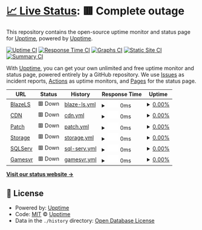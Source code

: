 # [📈 Live Status](https://status.blazels.xyz): <!--live status--> **🟥 Complete outage**

This repository contains the open-source uptime monitor and status page for [Upptime](https://upptime.js.org), powered by [Upptime](https://github.com/upptime/upptime).

[![Uptime CI](https://github.com/blazels/stats/workflows/Uptime%20CI/badge.svg)](https://github.com/blazels/stats/actions?query=workflow%3A%22Uptime+CI%22)
[![Response Time CI](https://github.com/blazels/stats/workflows/Response%20Time%20CI/badge.svg)](https://github.com/blazels/stats/actions?query=workflow%3A%22Response+Time+CI%22)
[![Graphs CI](https://github.com/blazels/stats/workflows/Graphs%20CI/badge.svg)](https://github.com/blazels/stats/actions?query=workflow%3A%22Graphs+CI%22)
[![Static Site CI](https://github.com/blazels/stats/workflows/Static%20Site%20CI/badge.svg)](https://github.com/blazels/stats/actions?query=workflow%3A%22Static+Site+CI%22)
[![Summary CI](https://github.com/blazels/stats/workflows/Summary%20CI/badge.svg)](https://github.com/blazels/stats/actions?query=workflow%3A%22Summary+CI%22)

With [Upptime](https://upptime.js.org), you can get your own unlimited and free uptime monitor and status page, powered entirely by a GitHub repository. We use [Issues](https://github.com/upptime/upptime/issues) as incident reports, [Actions](https://github.com/blazels/stats/actions) as uptime monitors, and [Pages](https://status.blazels.xyz) for the status page.

<!--start: status pages-->
<!-- This summary is generated by Upptime (https://github.com/upptime/upptime) -->
<!-- Do not edit this manually, your changes will be overwritten -->
<!-- prettier-ignore -->
| URL | Status | History | Response Time | Uptime |
| --- | ------ | ------- | ------------- | ------ |
| <img alt="" src="https://icons.duckduckgo.com/ip3/blazels.xyz.ico" height="13"> [BlazeLS](https://blazels.xyz) | 🟥 Down | [blaze-ls.yml](https://github.com/blazels/stats/commits/HEAD/history/blaze-ls.yml) | <details><summary><img alt="Response time graph" src="./graphs/blaze-ls/response-time-week.png" height="20"> 0ms</summary><br><a href="https://status.blazels.xyz/history/blaze-ls"><img alt="Response time 471" src="https://img.shields.io/endpoint?url=https%3A%2F%2Fraw.githubusercontent.com%2Fblazels%2Fstats%2FHEAD%2Fapi%2Fblaze-ls%2Fresponse-time.json"></a><br><a href="https://status.blazels.xyz/history/blaze-ls"><img alt="24-hour response time 0" src="https://img.shields.io/endpoint?url=https%3A%2F%2Fraw.githubusercontent.com%2Fblazels%2Fstats%2FHEAD%2Fapi%2Fblaze-ls%2Fresponse-time-day.json"></a><br><a href="https://status.blazels.xyz/history/blaze-ls"><img alt="7-day response time 0" src="https://img.shields.io/endpoint?url=https%3A%2F%2Fraw.githubusercontent.com%2Fblazels%2Fstats%2FHEAD%2Fapi%2Fblaze-ls%2Fresponse-time-week.json"></a><br><a href="https://status.blazels.xyz/history/blaze-ls"><img alt="30-day response time 0" src="https://img.shields.io/endpoint?url=https%3A%2F%2Fraw.githubusercontent.com%2Fblazels%2Fstats%2FHEAD%2Fapi%2Fblaze-ls%2Fresponse-time-month.json"></a><br><a href="https://status.blazels.xyz/history/blaze-ls"><img alt="1-year response time 239" src="https://img.shields.io/endpoint?url=https%3A%2F%2Fraw.githubusercontent.com%2Fblazels%2Fstats%2FHEAD%2Fapi%2Fblaze-ls%2Fresponse-time-year.json"></a></details> | <details><summary><a href="https://status.blazels.xyz/history/blaze-ls">0.00%</a></summary><a href="https://status.blazels.xyz/history/blaze-ls"><img alt="All-time uptime 28.33%" src="https://img.shields.io/endpoint?url=https%3A%2F%2Fraw.githubusercontent.com%2Fblazels%2Fstats%2FHEAD%2Fapi%2Fblaze-ls%2Fuptime.json"></a><br><a href="https://status.blazels.xyz/history/blaze-ls"><img alt="24-hour uptime 0.00%" src="https://img.shields.io/endpoint?url=https%3A%2F%2Fraw.githubusercontent.com%2Fblazels%2Fstats%2FHEAD%2Fapi%2Fblaze-ls%2Fuptime-day.json"></a><br><a href="https://status.blazels.xyz/history/blaze-ls"><img alt="7-day uptime 0.00%" src="https://img.shields.io/endpoint?url=https%3A%2F%2Fraw.githubusercontent.com%2Fblazels%2Fstats%2FHEAD%2Fapi%2Fblaze-ls%2Fuptime-week.json"></a><br><a href="https://status.blazels.xyz/history/blaze-ls"><img alt="30-day uptime 4.67%" src="https://img.shields.io/endpoint?url=https%3A%2F%2Fraw.githubusercontent.com%2Fblazels%2Fstats%2FHEAD%2Fapi%2Fblaze-ls%2Fuptime-month.json"></a><br><a href="https://status.blazels.xyz/history/blaze-ls"><img alt="1-year uptime 10.94%" src="https://img.shields.io/endpoint?url=https%3A%2F%2Fraw.githubusercontent.com%2Fblazels%2Fstats%2FHEAD%2Fapi%2Fblaze-ls%2Fuptime-year.json"></a></details>
| <img alt="" src="https://icons.duckduckgo.com/ip3/cdn-user.blazels.xyz.ico" height="13"> [CDN](https://cdn-user.blazels.xyz) | 🟥 Down | [cdn.yml](https://github.com/blazels/stats/commits/HEAD/history/cdn.yml) | <details><summary><img alt="Response time graph" src="./graphs/cdn/response-time-week.png" height="20"> 0ms</summary><br><a href="https://status.blazels.xyz/history/cdn"><img alt="Response time 379" src="https://img.shields.io/endpoint?url=https%3A%2F%2Fraw.githubusercontent.com%2Fblazels%2Fstats%2FHEAD%2Fapi%2Fcdn%2Fresponse-time.json"></a><br><a href="https://status.blazels.xyz/history/cdn"><img alt="24-hour response time 0" src="https://img.shields.io/endpoint?url=https%3A%2F%2Fraw.githubusercontent.com%2Fblazels%2Fstats%2FHEAD%2Fapi%2Fcdn%2Fresponse-time-day.json"></a><br><a href="https://status.blazels.xyz/history/cdn"><img alt="7-day response time 0" src="https://img.shields.io/endpoint?url=https%3A%2F%2Fraw.githubusercontent.com%2Fblazels%2Fstats%2FHEAD%2Fapi%2Fcdn%2Fresponse-time-week.json"></a><br><a href="https://status.blazels.xyz/history/cdn"><img alt="30-day response time 0" src="https://img.shields.io/endpoint?url=https%3A%2F%2Fraw.githubusercontent.com%2Fblazels%2Fstats%2FHEAD%2Fapi%2Fcdn%2Fresponse-time-month.json"></a><br><a href="https://status.blazels.xyz/history/cdn"><img alt="1-year response time 228" src="https://img.shields.io/endpoint?url=https%3A%2F%2Fraw.githubusercontent.com%2Fblazels%2Fstats%2FHEAD%2Fapi%2Fcdn%2Fresponse-time-year.json"></a></details> | <details><summary><a href="https://status.blazels.xyz/history/cdn">0.00%</a></summary><a href="https://status.blazels.xyz/history/cdn"><img alt="All-time uptime 28.61%" src="https://img.shields.io/endpoint?url=https%3A%2F%2Fraw.githubusercontent.com%2Fblazels%2Fstats%2FHEAD%2Fapi%2Fcdn%2Fuptime.json"></a><br><a href="https://status.blazels.xyz/history/cdn"><img alt="24-hour uptime 0.00%" src="https://img.shields.io/endpoint?url=https%3A%2F%2Fraw.githubusercontent.com%2Fblazels%2Fstats%2FHEAD%2Fapi%2Fcdn%2Fuptime-day.json"></a><br><a href="https://status.blazels.xyz/history/cdn"><img alt="7-day uptime 0.00%" src="https://img.shields.io/endpoint?url=https%3A%2F%2Fraw.githubusercontent.com%2Fblazels%2Fstats%2FHEAD%2Fapi%2Fcdn%2Fuptime-week.json"></a><br><a href="https://status.blazels.xyz/history/cdn"><img alt="30-day uptime 4.67%" src="https://img.shields.io/endpoint?url=https%3A%2F%2Fraw.githubusercontent.com%2Fblazels%2Fstats%2FHEAD%2Fapi%2Fcdn%2Fuptime-month.json"></a><br><a href="https://status.blazels.xyz/history/cdn"><img alt="1-year uptime 10.94%" src="https://img.shields.io/endpoint?url=https%3A%2F%2Fraw.githubusercontent.com%2Fblazels%2Fstats%2FHEAD%2Fapi%2Fcdn%2Fuptime-year.json"></a></details>
| <img alt="" src="https://icons.duckduckgo.com/ip3/cdn-up.blazels.xyz.ico" height="13"> [Patch](https://cdn-up.blazels.xyz) | 🟥 Down | [patch.yml](https://github.com/blazels/stats/commits/HEAD/history/patch.yml) | <details><summary><img alt="Response time graph" src="./graphs/patch/response-time-week.png" height="20"> 0ms</summary><br><a href="https://status.blazels.xyz/history/patch"><img alt="Response time 328" src="https://img.shields.io/endpoint?url=https%3A%2F%2Fraw.githubusercontent.com%2Fblazels%2Fstats%2FHEAD%2Fapi%2Fpatch%2Fresponse-time.json"></a><br><a href="https://status.blazels.xyz/history/patch"><img alt="24-hour response time 0" src="https://img.shields.io/endpoint?url=https%3A%2F%2Fraw.githubusercontent.com%2Fblazels%2Fstats%2FHEAD%2Fapi%2Fpatch%2Fresponse-time-day.json"></a><br><a href="https://status.blazels.xyz/history/patch"><img alt="7-day response time 0" src="https://img.shields.io/endpoint?url=https%3A%2F%2Fraw.githubusercontent.com%2Fblazels%2Fstats%2FHEAD%2Fapi%2Fpatch%2Fresponse-time-week.json"></a><br><a href="https://status.blazels.xyz/history/patch"><img alt="30-day response time 0" src="https://img.shields.io/endpoint?url=https%3A%2F%2Fraw.githubusercontent.com%2Fblazels%2Fstats%2FHEAD%2Fapi%2Fpatch%2Fresponse-time-month.json"></a><br><a href="https://status.blazels.xyz/history/patch"><img alt="1-year response time 343" src="https://img.shields.io/endpoint?url=https%3A%2F%2Fraw.githubusercontent.com%2Fblazels%2Fstats%2FHEAD%2Fapi%2Fpatch%2Fresponse-time-year.json"></a></details> | <details><summary><a href="https://status.blazels.xyz/history/patch">0.00%</a></summary><a href="https://status.blazels.xyz/history/patch"><img alt="All-time uptime 67.55%" src="https://img.shields.io/endpoint?url=https%3A%2F%2Fraw.githubusercontent.com%2Fblazels%2Fstats%2FHEAD%2Fapi%2Fpatch%2Fuptime.json"></a><br><a href="https://status.blazels.xyz/history/patch"><img alt="24-hour uptime 0.00%" src="https://img.shields.io/endpoint?url=https%3A%2F%2Fraw.githubusercontent.com%2Fblazels%2Fstats%2FHEAD%2Fapi%2Fpatch%2Fuptime-day.json"></a><br><a href="https://status.blazels.xyz/history/patch"><img alt="7-day uptime 0.00%" src="https://img.shields.io/endpoint?url=https%3A%2F%2Fraw.githubusercontent.com%2Fblazels%2Fstats%2FHEAD%2Fapi%2Fpatch%2Fuptime-week.json"></a><br><a href="https://status.blazels.xyz/history/patch"><img alt="30-day uptime 4.67%" src="https://img.shields.io/endpoint?url=https%3A%2F%2Fraw.githubusercontent.com%2Fblazels%2Fstats%2FHEAD%2Fapi%2Fpatch%2Fuptime-month.json"></a><br><a href="https://status.blazels.xyz/history/patch"><img alt="1-year uptime 51.33%" src="https://img.shields.io/endpoint?url=https%3A%2F%2Fraw.githubusercontent.com%2Fblazels%2Fstats%2FHEAD%2Fapi%2Fpatch%2Fuptime-year.json"></a></details>
| <img alt="" src="https://icons.duckduckgo.com/ip3/s3.jagoanstorage.com.ico" height="13"> [Storage](https://s3.jagoanstorage.com/download/index.html) | 🟥 Down | [storage.yml](https://github.com/blazels/stats/commits/HEAD/history/storage.yml) | <details><summary><img alt="Response time graph" src="./graphs/storage/response-time-week.png" height="20"> 0ms</summary><br><a href="https://status.blazels.xyz/history/storage"><img alt="Response time 2594" src="https://img.shields.io/endpoint?url=https%3A%2F%2Fraw.githubusercontent.com%2Fblazels%2Fstats%2FHEAD%2Fapi%2Fstorage%2Fresponse-time.json"></a><br><a href="https://status.blazels.xyz/history/storage"><img alt="24-hour response time 0" src="https://img.shields.io/endpoint?url=https%3A%2F%2Fraw.githubusercontent.com%2Fblazels%2Fstats%2FHEAD%2Fapi%2Fstorage%2Fresponse-time-day.json"></a><br><a href="https://status.blazels.xyz/history/storage"><img alt="7-day response time 0" src="https://img.shields.io/endpoint?url=https%3A%2F%2Fraw.githubusercontent.com%2Fblazels%2Fstats%2FHEAD%2Fapi%2Fstorage%2Fresponse-time-week.json"></a><br><a href="https://status.blazels.xyz/history/storage"><img alt="30-day response time 7713" src="https://img.shields.io/endpoint?url=https%3A%2F%2Fraw.githubusercontent.com%2Fblazels%2Fstats%2FHEAD%2Fapi%2Fstorage%2Fresponse-time-month.json"></a><br><a href="https://status.blazels.xyz/history/storage"><img alt="1-year response time 2790" src="https://img.shields.io/endpoint?url=https%3A%2F%2Fraw.githubusercontent.com%2Fblazels%2Fstats%2FHEAD%2Fapi%2Fstorage%2Fresponse-time-year.json"></a></details> | <details><summary><a href="https://status.blazels.xyz/history/storage">0.00%</a></summary><a href="https://status.blazels.xyz/history/storage"><img alt="All-time uptime 79.00%" src="https://img.shields.io/endpoint?url=https%3A%2F%2Fraw.githubusercontent.com%2Fblazels%2Fstats%2FHEAD%2Fapi%2Fstorage%2Fuptime.json"></a><br><a href="https://status.blazels.xyz/history/storage"><img alt="24-hour uptime 0.00%" src="https://img.shields.io/endpoint?url=https%3A%2F%2Fraw.githubusercontent.com%2Fblazels%2Fstats%2FHEAD%2Fapi%2Fstorage%2Fuptime-day.json"></a><br><a href="https://status.blazels.xyz/history/storage"><img alt="7-day uptime 0.00%" src="https://img.shields.io/endpoint?url=https%3A%2F%2Fraw.githubusercontent.com%2Fblazels%2Fstats%2FHEAD%2Fapi%2Fstorage%2Fuptime-week.json"></a><br><a href="https://status.blazels.xyz/history/storage"><img alt="30-day uptime 4.67%" src="https://img.shields.io/endpoint?url=https%3A%2F%2Fraw.githubusercontent.com%2Fblazels%2Fstats%2FHEAD%2Fapi%2Fstorage%2Fuptime-month.json"></a><br><a href="https://status.blazels.xyz/history/storage"><img alt="1-year uptime 69.44%" src="https://img.shields.io/endpoint?url=https%3A%2F%2Fraw.githubusercontent.com%2Fblazels%2Fstats%2FHEAD%2Fapi%2Fstorage%2Fuptime-year.json"></a></details>
| <img alt="" src="https://icons.duckduckgo.com/ip3/null.ico" height="13"> [SQLServ](azure.blazels.xyz) | 🟥 Down | [sql-serv.yml](https://github.com/blazels/stats/commits/HEAD/history/sql-serv.yml) | <details><summary><img alt="Response time graph" src="./graphs/sql-serv/response-time-week.png" height="20"> 0ms</summary><br><a href="https://status.blazels.xyz/history/sql-serv"><img alt="Response time 189" src="https://img.shields.io/endpoint?url=https%3A%2F%2Fraw.githubusercontent.com%2Fblazels%2Fstats%2FHEAD%2Fapi%2Fsql-serv%2Fresponse-time.json"></a><br><a href="https://status.blazels.xyz/history/sql-serv"><img alt="24-hour response time 0" src="https://img.shields.io/endpoint?url=https%3A%2F%2Fraw.githubusercontent.com%2Fblazels%2Fstats%2FHEAD%2Fapi%2Fsql-serv%2Fresponse-time-day.json"></a><br><a href="https://status.blazels.xyz/history/sql-serv"><img alt="7-day response time 0" src="https://img.shields.io/endpoint?url=https%3A%2F%2Fraw.githubusercontent.com%2Fblazels%2Fstats%2FHEAD%2Fapi%2Fsql-serv%2Fresponse-time-week.json"></a><br><a href="https://status.blazels.xyz/history/sql-serv"><img alt="30-day response time 0" src="https://img.shields.io/endpoint?url=https%3A%2F%2Fraw.githubusercontent.com%2Fblazels%2Fstats%2FHEAD%2Fapi%2Fsql-serv%2Fresponse-time-month.json"></a><br><a href="https://status.blazels.xyz/history/sql-serv"><img alt="1-year response time 0" src="https://img.shields.io/endpoint?url=https%3A%2F%2Fraw.githubusercontent.com%2Fblazels%2Fstats%2FHEAD%2Fapi%2Fsql-serv%2Fresponse-time-year.json"></a></details> | <details><summary><a href="https://status.blazels.xyz/history/sql-serv">0.00%</a></summary><a href="https://status.blazels.xyz/history/sql-serv"><img alt="All-time uptime 42.49%" src="https://img.shields.io/endpoint?url=https%3A%2F%2Fraw.githubusercontent.com%2Fblazels%2Fstats%2FHEAD%2Fapi%2Fsql-serv%2Fuptime.json"></a><br><a href="https://status.blazels.xyz/history/sql-serv"><img alt="24-hour uptime 0.00%" src="https://img.shields.io/endpoint?url=https%3A%2F%2Fraw.githubusercontent.com%2Fblazels%2Fstats%2FHEAD%2Fapi%2Fsql-serv%2Fuptime-day.json"></a><br><a href="https://status.blazels.xyz/history/sql-serv"><img alt="7-day uptime 0.00%" src="https://img.shields.io/endpoint?url=https%3A%2F%2Fraw.githubusercontent.com%2Fblazels%2Fstats%2FHEAD%2Fapi%2Fsql-serv%2Fuptime-week.json"></a><br><a href="https://status.blazels.xyz/history/sql-serv"><img alt="30-day uptime 4.67%" src="https://img.shields.io/endpoint?url=https%3A%2F%2Fraw.githubusercontent.com%2Fblazels%2Fstats%2FHEAD%2Fapi%2Fsql-serv%2Fuptime-month.json"></a><br><a href="https://status.blazels.xyz/history/sql-serv"><img alt="1-year uptime 13.72%" src="https://img.shields.io/endpoint?url=https%3A%2F%2Fraw.githubusercontent.com%2Fblazels%2Fstats%2FHEAD%2Fapi%2Fsql-serv%2Fuptime-year.json"></a></details>
| <img alt="" src="https://icons.duckduckgo.com/ip3/null.ico" height="13"> [Gamesvr](server.blazels.xyz) | 🟥 Down | [gamesvr.yml](https://github.com/blazels/stats/commits/HEAD/history/gamesvr.yml) | <details><summary><img alt="Response time graph" src="./graphs/gamesvr/response-time-week.png" height="20"> 0ms</summary><br><a href="https://status.blazels.xyz/history/gamesvr"><img alt="Response time 187" src="https://img.shields.io/endpoint?url=https%3A%2F%2Fraw.githubusercontent.com%2Fblazels%2Fstats%2FHEAD%2Fapi%2Fgamesvr%2Fresponse-time.json"></a><br><a href="https://status.blazels.xyz/history/gamesvr"><img alt="24-hour response time 0" src="https://img.shields.io/endpoint?url=https%3A%2F%2Fraw.githubusercontent.com%2Fblazels%2Fstats%2FHEAD%2Fapi%2Fgamesvr%2Fresponse-time-day.json"></a><br><a href="https://status.blazels.xyz/history/gamesvr"><img alt="7-day response time 0" src="https://img.shields.io/endpoint?url=https%3A%2F%2Fraw.githubusercontent.com%2Fblazels%2Fstats%2FHEAD%2Fapi%2Fgamesvr%2Fresponse-time-week.json"></a><br><a href="https://status.blazels.xyz/history/gamesvr"><img alt="30-day response time 0" src="https://img.shields.io/endpoint?url=https%3A%2F%2Fraw.githubusercontent.com%2Fblazels%2Fstats%2FHEAD%2Fapi%2Fgamesvr%2Fresponse-time-month.json"></a><br><a href="https://status.blazels.xyz/history/gamesvr"><img alt="1-year response time 0" src="https://img.shields.io/endpoint?url=https%3A%2F%2Fraw.githubusercontent.com%2Fblazels%2Fstats%2FHEAD%2Fapi%2Fgamesvr%2Fresponse-time-year.json"></a></details> | <details><summary><a href="https://status.blazels.xyz/history/gamesvr">0.00%</a></summary><a href="https://status.blazels.xyz/history/gamesvr"><img alt="All-time uptime 42.49%" src="https://img.shields.io/endpoint?url=https%3A%2F%2Fraw.githubusercontent.com%2Fblazels%2Fstats%2FHEAD%2Fapi%2Fgamesvr%2Fuptime.json"></a><br><a href="https://status.blazels.xyz/history/gamesvr"><img alt="24-hour uptime 0.00%" src="https://img.shields.io/endpoint?url=https%3A%2F%2Fraw.githubusercontent.com%2Fblazels%2Fstats%2FHEAD%2Fapi%2Fgamesvr%2Fuptime-day.json"></a><br><a href="https://status.blazels.xyz/history/gamesvr"><img alt="7-day uptime 0.00%" src="https://img.shields.io/endpoint?url=https%3A%2F%2Fraw.githubusercontent.com%2Fblazels%2Fstats%2FHEAD%2Fapi%2Fgamesvr%2Fuptime-week.json"></a><br><a href="https://status.blazels.xyz/history/gamesvr"><img alt="30-day uptime 4.67%" src="https://img.shields.io/endpoint?url=https%3A%2F%2Fraw.githubusercontent.com%2Fblazels%2Fstats%2FHEAD%2Fapi%2Fgamesvr%2Fuptime-month.json"></a><br><a href="https://status.blazels.xyz/history/gamesvr"><img alt="1-year uptime 13.72%" src="https://img.shields.io/endpoint?url=https%3A%2F%2Fraw.githubusercontent.com%2Fblazels%2Fstats%2FHEAD%2Fapi%2Fgamesvr%2Fuptime-year.json"></a></details>

<!--end: status pages-->

[**Visit our status website →**](https://status.blazels.xyz)

## 📄 License

- Powered by: [Upptime](https://github.com/upptime/upptime)
- Code: [MIT](./LICENSE) © [Upptime](https://upptime.js.org)
- Data in the `./history` directory: [Open Database License](https://opendatacommons.org/licenses/odbl/1-0/)
